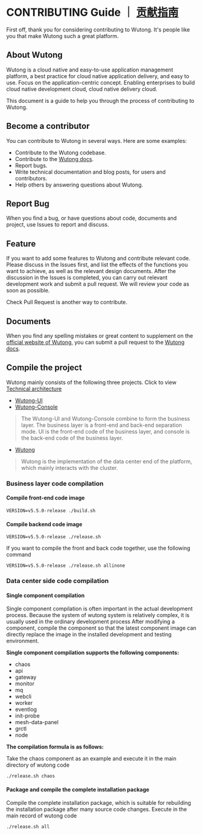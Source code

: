 # CONTRIBUTING Guide ｜ [贡献指南](https://github.com/wutong-paas/wutong-docs/quick-start/contributing)

First off, thank you for considering contributing to Wutong. It's people like you that make Wutong such a great platform.

## About Wutong

Wutong is a cloud native and easy-to-use application management platform, a best practice for cloud native application delivery, and easy to use. Focus on the application-centric concept. Enabling enterprises to build cloud native development cloud, cloud native delivery cloud.

This document is a guide to help you through the process of contributing to Wutong.

## Become a contributor

You can contribute to Wutong in several ways. Here are some examples:

* Contribute to the Wutong codebase.
* Contribute to the [Wutong docs](https://github.com/wutong-paas/wutong-docs).
* Report bugs.
* Write technical documentation and blog posts, for users and contributors.
* Help others by answering questions about Wutong.


## Report Bug

When you find a bug, or have questions about code, documents and project, use Issues to report and discuss.

## Feature

If you want to add some features to Wutong and contribute relevant code. Please discuss in the Issues first, and list the effects of the functions you want to achieve, as well as the relevant design documents. After the discussion in the Issues is completed, you can carry out relevant development work and submit a pull request. We will review your code as soon as possible.

Check Pull Request is another way to contribute.

## Documents

When you find any spelling mistakes or great content to supplement on the [official website of Wutong](https://github.com/wutong-paas), you can submit a pull request to the [Wutong docs](https://github.com/wutong-paas/wutong-docs).

## Compile the project

Wutong mainly consists of the following three projects. Click to view [Technical architecture](https://github.com/wutong-paas/wutong-docs/architecture/architecture/)

- [Wutong-UI](https://github.com/wutong-paas/wutong-ui)
- [Wutong-Console](https://github.com/wutong-paas/wutong-console)

> The Wutong-UI and Wutong-Console combine to form the business layer. The business layer is a front-end and back-end separation mode. UI is the front-end code of the business layer, and console is the back-end code of the business layer.

- [Wutong](https://github.com/wutong-paas/wutong-console)

> Wutong is the implementation of the data center end of the platform, which mainly interacts with the cluster.

### Business layer code compilation

#### Compile front-end code image

```
VERSION=v5.5.0-release ./build.sh
```

#### Compile backend code image

```
VERSION=v5.5.0-release ./release.sh
```

If you want to compile the front and back code together, use the following command

```
VERSION=v5.5.0-release ./release.sh allinone
```

### Data center side code compilation

#### Single component compilation

Single component compilation is often important in the actual development process. Because the system of wutong system is relatively complex, it is usually used in the ordinary development process
After modifying a component, compile the component so that the latest component image can directly replace the image in the installed development and testing environment.

**Single component compilation supports the following components:**

- chaos
- api
- gateway
- monitor
- mq
- webcli
- worker
- eventlog
- init-probe
- mesh-data-panel
- grctl
- node

**The compilation formula is as follows:**

Take the chaos component as an example and execute it in the main directory of wutong code

```./release.sh chaos```

#### Package and compile the complete installation package

Compile the complete installation package, which is suitable for rebuilding the installation package after many source code changes. Execute in the main record of wutong code

```./release.sh all```
